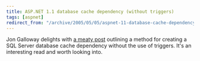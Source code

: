 ```yaml
---
title: ASP.NET 1.1 database cache dependency (without triggers)
tags: [aspnet]
redirect_from: "/archive/2005/05/05/aspnet-11-database-cache-dependency-without-triggers.aspx/"
---
```


Jon Galloway delights with [a meaty
post](http://weblogs.asp.net/jgalloway/archive/2005/05/07/406056.aspx)
outlining a method for creating a SQL Server database cache dependency
without the use of triggers. It's an interesting read and worth looking
into.

